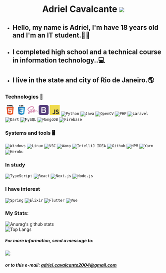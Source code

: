 <h1 align="center"> Adriel Cavalcante <img src="https://raw.githubusercontent.com/aemmadi/aemmadi/master/wave.gif" width="50px"></h1>

- ## Hello, my name is Adriel, I'm have 18 years old and I'm an IT student.👨‍💻
- ## I completed high school and a technical course in information technology..💻
- ## I live in the state and city of Rio de Janeiro.🌎

### Technologies 📲
<code><img height="32" title="HTML5" src="https://raw.githubusercontent.com/github/explore/80688e429a7d4ef2fca1e82350fe8e3517d3494d/topics/html/html.png" alt="HTML5"/></code> <code><img height="32" title="CSS3" src="https://raw.githubusercontent.com/github/explore/80688e429a7d4ef2fca1e82350fe8e3517d3494d/topics/css/css.png" alt="CSS"/></code> <code><img height="32" title="SASS" src="https://raw.githubusercontent.com/github/explore/80688e429a7d4ef2fca1e82350fe8e3517d3494d/topics/sass/sass.png" alt="SASS"/></code> <code><img height="32" title="Bootstrap" src="https://raw.githubusercontent.com/github/explore/80688e429a7d4ef2fca1e82350fe8e3517d3494d/topics/bootstrap/bootstrap.png" alt="Bootstrap"/></code> 
<code><img height="32" title="JavaScript" src="https://raw.githubusercontent.com/github/explore/80688e429a7d4ef2fca1e82350fe8e3517d3494d/topics/javascript/javascript.png" alt="Javascript"/></code> 
<code><img height="32" width="32" title="Python" src="https://seeklogo.com/images/P/python-logo-A32636CAA3-seeklogo.com.png" alt="Python"/></code> 
<code><img height="32" title="Java" src="https://cdn.iconscout.com/icon/free/png-256/java-22-225997.png" alt="Java"/></code> 
<code><img height="32" title="OpenCV" src="https://mlblr.com/images/opencvlogo.png" alt="OpenCV"/></code> 
<code><img height="32" title="PHP" src="https://cdn.iconscout.com/icon/free/png-256/php-99-1175127.png" alt="PHP"/></code> 
<code><img height="32" title="Laravel" src="https://upload.wikimedia.org/wikipedia/commons/thumb/9/9a/Laravel.svg/220px-Laravel.svg.png" alt="Laravel"/></code> 
<code><img height="32" title="Dart" src="https://avatars.githubusercontent.com/u/1609975?s=200&v=4" alt="Dart"/></code> 
<code><img height="32" title="MySQL" src="https://cdn.iconscout.com/icon/free/png-256/mysql-21-1174941.png" alt="MySQL"/></code> 
<code><img height="32" title="MongoDB" src="https://img.icons8.com/color/452/mongodb.png" alt="MongoDB"/></code>
<code><img height="32" width="32" title="FireBase" src="https://brandslogos.com/wp-content/uploads/thumbs/firebase-logo-vector.svg" alt="Firebase"/></code> 
  
### Systems and tools 🖥
<code><img height="32" title="Windows" src="https://upload.wikimedia.org/wikipedia/commons/thumb/4/48/Windows_logo_-_2012_%28dark_blue%29.svg/1200px-Windows_logo_-_2012_%28dark_blue%29.svg.png" alt="Windows"/></code> 
<code><img height="32" width="32" title="Linux" src="http://pngimg.com/uploads/linux/linux_PNG48.png" alt="Linux"/></code> 
<code><img height="32" title="VSC" src="https://upload.wikimedia.org/wikipedia/commons/thumb/9/9a/Visual_Studio_Code_1.35_icon.svg/1024px-Visual_Studio_Code_1.35_icon.svg.png" alt="VSC"/></code> 
<code><img height="32" title="Wamp" src="https://www.canalti.com.br/wp-content/uploads/2017/11/WampServer-logo.png" alt="Wamp"/></code> 
<code><img height="32" width="32" title="IntelliJ IDEA" src="https://upload.wikimedia.org/wikipedia/commons/9/9c/IntelliJ_IDEA_Icon.svg" alt="IntelliJ IDEA"/></code> 
<code><img height="32" title="Github" src="https://image.flaticon.com/icons/png/512/25/25231.png" alt="Github"/></code> 
<code><img height="32" title="NPM" src="https://img.stackshare.io/service/1120/lejvzrnlpb308aftn31u.png" alt="NPM"/></code> 
<code><img height="32" title="Yarn" src="https://seeklogo.com/images/Y/yarn-logo-F5E7A65FA2-seeklogo.com.png" alt="Yarn"/></code> 
<code><img height="32" title="Heroku" src="https://image.flaticon.com/icons/png/512/873/873120.png" alt="Heroku"/></code> 
  
### In study
<code><img height="32" title="TypeScript" src="https://upload.wikimedia.org/wikipedia/commons/thumb/4/4c/Typescript_logo_2020.svg/512px-Typescript_logo_2020.svg.png" alt="TypeScript"/></code> 
<code><img height="32" title="React" src="https://appmasters.io/static/47ce6e77f039020ee2e76a10c1e988e9/acf26/react.webp" alt="React"/></code> 
<code><img height="32" title="Next.js" src="https://iconape.com/wp-content/files/gm/82643/svg/next-js.svg" alt="Next.js"/></code> 
<code><img height="32" title="Node.js" src="https://cdn.iconscout.com/icon/free/png-256/node-js-1174925.png" alt="Node.js"/></code>

### I have interest
<code><img height="32" title="Spring" src="https://img.icons8.com/color/452/spring-logo.png" alt="Spring"/></code> 
<code><img height="32" title="Elixir" src="https://cdn.icon-icons.com/icons2/2107/PNG/32/file_type_elixir_icon_130623.png" alt="Elixir"/></code> 
<code><img height="32" title="Flutter" src="https://cdn.icon-icons.com/icons2/2107/PNG/512/file_type_flutter_icon_130599.png" alt="Flutter"/></code>
<code><img height="32" title="Vue" src="https://vuejs.org/images/logo.png" alt="Vue"/></code> 

### My Stats:
![Anurag's github stats](https://github-readme-stats.vercel.app/api?username=AdrielCavalcante&show_icons=true&theme=radical)
<br>
![Top Langs](https://github-readme-stats.vercel.app/api/top-langs/?username=AdrielCavalcante&show_icons=true&layout=compact&langs_count=6&theme=radical)


##### For more information, send a message to: 

<a href="https://www.linkedin.com/in/adriel-cavalcante">
    <img src="https://img.shields.io/badge/linkedin-%230077B5.svg?&style=for-the-badge&logo=linkedin&logoColor=white" />
</a>
  
##### or to this e-mail: adriel.cavalcante2004@gmail.com
